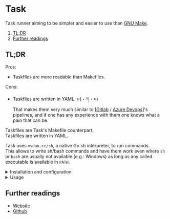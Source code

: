 # Task

Task runner aiming to be simpler and easier to use than [GNU Make].

1. [TL;DR](#tldr)
1. [Further readings](#further-readings)

## TL;DR

Pros:

- Taskfiles are more readable than Makefiles.

Cons:

- Taskfiles are written in YAML. ≈(・ཀ・≈)<br/>
  That makes them very much similar to \[[Gitlab] / [Azure Devops]]'s pipelines, and if one has any experience with them
  one knows what a pain that can be.

Taskfiles are Task's Makefile counterpart.<br/>
Taskfiles are written in YAML.

Task uses `mvdan.cc/sh`, a native Go sh interpreter, to run commands.<br/>
This allows to write sh/bash commands and have them work even where `sh` or `bash` are usually not available (e.g.:
Windows) as long as any called executable is available in `PATH`.

<details>
  <summary>Installation and configuration</summary>

```sh
# Install the executable.
brew install 'go-task'
choco install 'go-task'
sudo dnf install 'go-task'
sudo snap install 'task' --classic

# Setup the shell's completion.
curl -fsSLo "$HOME/.config/fish/completions/task.fish" 'https://raw.githubusercontent.com/go-task/task/main/completion/fish/task.fish'
```

</details>
<details>
  <summary>Usage</summary>

1. Create a file called `Taskfile.yml`, `taskfile.yml`, `Taskfile.yaml`, `taskfile.yaml`, `Taskfile.dist.yml`,
   `taskfile.dist.yml`, `Taskfile.dist.yaml`, or `taskfile.dist.yaml` (ordered by priority) in the root of one's
   project.<br/>
   The `cmds` keys shall contain the commands for their own tasks:

   ```yaml
   version: '3'

   tasks:
     build:
       cmds:
         - go build -v -i main.go

     assets:
       cmds:
         - esbuild --bundle --minify css/index.css > public/bundle.css
   ```

1. Run tasks by their name:

   ```sh
   task assets build
   ```

   If task names are omitted, a task named `default` will be assumed.

</details>

## Further readings

- [Website]
- [Github]

<!--
  Reference
  ═╬═Time══
  -->

<!-- In-article sections -->
<!-- Knowledge base -->
[azure devops]: cloud%20computing/azure/devops.md
[gitlab]: gitlab.md
[gnu make]: gnu%20userland/make.md

<!-- Files -->
<!-- Upstream -->
[github]: https://github.com/go-task/task
[website]: https://taskfile.dev/

<!-- Others -->
